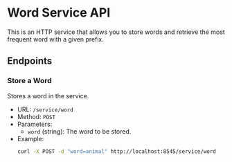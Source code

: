 # Word Service API

This is an HTTP service that allows you to store words and retrieve the most frequent word with a given prefix.

## Endpoints

### Store a Word

Stores a word in the service.

- URL: `/service/word`
- Method: `POST`
- Parameters:
  - `word` (string): The word to be stored.
- Example:
  ```bash
  curl -X POST -d "word=animal" http://localhost:8545/service/word 

 

